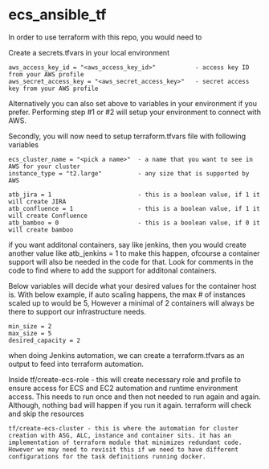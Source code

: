 # ecs_ansible_tf
In order to use terraform with this repo, you would need to

Create a secrets.tfvars in your local environment

    aws_access_key_id = "<aws_access_key_id>"           - access key ID from your AWS profile
    aws_secret_access_key = "<aws_secret_access_key>"   - secret access key from your AWS profile

Alternatively you can also set above to variables in your environment if you prefer. Performing step #1 or #2 will setup your environment to connect with AWS.

Secondly, you will now need to setup terraform.tfvars file with following variables

    ecs_cluster_name = "<pick a name>"  - a name that you want to see in AWS for your cluster
    instance_type = "t2.large"          - any size that is supported by AWS

    atb_jira = 1                        - this is a boolean value, if 1 it will create JIRA
    atb_confluence = 1                  - this is a boolean value, if 1 it will create Confluence
    atb_bamboo = 0                      - this is a boolean value, if 0 it will create bamboo

if you want additonal containers, say like jenkins, then you would create another value like
atb_jenkins = 1 to make this happen, ofcourse a container support will also be needed in the code for that. Look for comments in the code to find where to add the support for additonal containers.

Below variables will decide what your desired values for the container host is. With below example, if auto scaling happens, the max # of instances scaled up to would be 5, However a minimal of 2 containers will always be there to support our infrastructure needs.

    min_size = 2
    max_size = 5
    desired_capacity = 2

when doing Jenkins automation, we can create a terraform.tfvars as an output to feed into terraform automation.


Inside 
    tf/create-ecs-role - this will create necessary role and profile to ensure access for ECS and EC2 automation and runtime environment access. This needs to run once and then not needed to run again and again. Although, nothing bad will happen if you run it again. terraform will check and skip the resources
    
    tf/create-ecs-cluster - this is where the automation for cluster creation with ASG, ALC, instance and container sits. it has an implementation of terraform module that minimizes redundant code. However we may need to revisit this if we need to have different configurations for the task definitions running docker.
    
